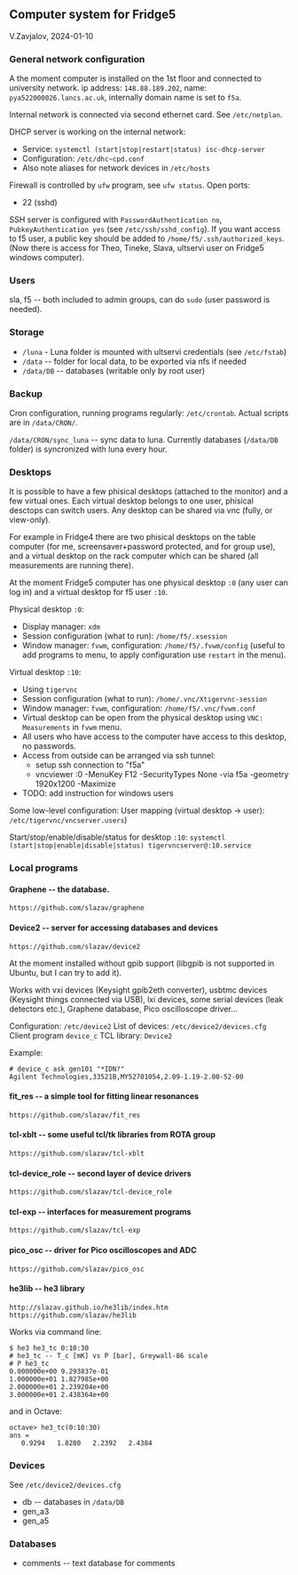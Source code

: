 ## Computer system for Fridge5

V.Zavjalov, 2024-01-10

### General network configuration

A the moment computer is installed on the 1st floor and connected to
university network. ip address: `148.88.189.202`, name:
`pya522000026.lancs.ac.uk`, internally domain name is set to `f5a`.

Internal network is connected via second ethernet card.
See `/etc/netplan`.

DHCP server is working on the internal network:
 - Service: `systemctl (start|stop|restart|status) isc-dhcp-server`
 - Configuration: `/etc/dhc~cpd.conf`
 - Also note aliases for network devices in `/etc/hosts`

Firewall is controlled by `ufw` program, see `ufw status`.
Open ports:
 - 22 (sshd)

SSH server is configured with `PasswordAuthentication no`,
`PubkeyAuthentication yes` (see `/etc/ssh/sshd_config`).
If you want access to f5 user, a public key should be added to
`/home/f5/.ssh/authorized_keys`.
(Now there is access for Theo, Tineke, Slava, ultservi user on Fridge5
windows computer).

### Users

sla, f5 -- both included to admin groups, can do `sudo` (user password is
needed).

### Storage

- `/luna` - Luna folder is mounted with ultservi credentials (see `/etc/fstab`)
- `/data` -- folder for local data, to be exported via nfs if needed
- `/data/DB` -- databases (writable only by root user)

### Backup

Cron configuration, running programs regularly: `/etc/crontab`.
Actual scripts are in `/data/CRON/`.

`/data/CRON/sync_luna` -- sync data to luna. Currently databases
(`/data/DB` folder) is syncronized with luna every hour.

### Desktops

It is possible to have a few phisical desktops (attached to the monitor)
and a few virtual ones. Each virtual desktop belongs to one user,
phisical desctops can switch users. Any desktop can be shared via vnc
(fully, or view-only).

For example in Fridge4 there are two phisical desktops on the table
computer (for me, screensaver+password protected, and for group use), and
a virtual desktop on the rack computer which can be shared (all
measurements are running there).

At the moment Fridge5 computer has one physical desktop `:0` (any user can log in)
and a virtual desktop for f5 user `:10`.

Physical desktop `:0`:
- Display manager: `xdm`
- Session configuration (what to run): `/home/f5/.xsession`
- Window manager: `fvwm`, configuration: `/home/f5/.fvwm/config`
 (useful to add programs to menu, to apply configuration use `restart` in the menu).

Virtual desktop `:10`:
- Using `tigervnc`
- Session configuration (what to run): `/home/.vnc/Xtigervnc-session`
- Window manager: `fvwm`, configuration: `/home/f5/.vnc/fvwm.conf`
- Virtual desktop can be open from the physical desktop using `VNC: Measurements` in `fvwm` menu.
- All users who have access to the computer have access to this desktop, no passwords.
- Access from outside can be arranged via ssh tunnel:
    - setup ssh connection to "f5a"
    - vncviewer :0 -MenuKey F12 -SecurityTypes None -via f5a -geometry 1920x1200 -Maximize
- TODO: add instruction for windows users

Some low-level configuration:
User mapping (virtual desktop -> user):
  `/etc/tigervnc/vncserver.users`)

Start/stop/enable/disable/status for desktop `:10`:
  `systemctl (start|stop|enable|disable|status) tigervncserver@:10.service`


### Local programs

#### Graphene -- the database.
`https://github.com/slazav/graphene`

#### Device2 -- server for accessing databases and devices
`https://github.com/slazav/device2`

At the moment installed without gpib support (libgpib is not supported in
Ubuntu, but I can try to add it).

Works with vxi devices (Keysight gpib2eth converter), usbtmc devices
(Keysight things connected via USB), lxi devices, some serial devices
(leak detectors etc.), Graphene database, Pico oscilloscope driver...

Configuration: `/etc/device2`
List of devices: `/etc/device2/devices.cfg`
Client program `device_c`
TCL library: `Device2`

Example:
```
# device_c ask gen101 "*IDN?"
Agilent Technologies,33521B,MY52701054,2.09-1.19-2.00-52-00
```

#### fit_res -- a simple tool for fitting linear resonances
`https://github.com/slazav/fit_res`

#### tcl-xblt -- some useful tcl/tk libraries from ROTA group
`https://github.com/slazav/tcl-xblt`

#### tcl-device_role -- second layer of device drivers
`https://github.com/slazav/tcl-device_role`

#### tcl-exp -- interfaces for measurement programs
`https://github.com/slazav/tcl-exp`

#### pico_osc -- driver for Pico oscilloscopes and ADC
`https://github.com/slazav/pico_osc`

#### he3lib -- he3 library
`http://slazav.github.io/he3lib/index.htm`
`https://github.com/slazav/he3lib`

Works via command line:
```
$ he3 he3_tc 0:10:30
# he3_tc -- T_c [mK] vs P [bar], Greywall-86 scale
# P he3_tc
0.000000e+00 9.293837e-01
1.000000e+01 1.827985e+00
2.000000e+01 2.239204e+00
3.000000e+01 2.438364e+00
```

and in Octave:
```
octave> he3_tc(0:10:30) 
ans =
   0.9294   1.8280   2.2392   2.4384
```

### Devices
See `/etc/device2/devices.cfg`

* db -- databases in `/data/DB`
* gen_a3
* gen_a5

### Databases

* comments -- text database for comments

